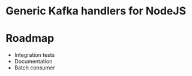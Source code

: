 # Generic Kafka handlers for NodeJS

# Roadmap

- Integration tests
- Documentation
- Batch consumer
